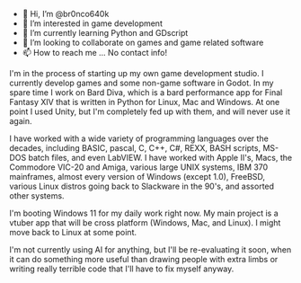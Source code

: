 - 👋 Hi, I’m @br0nco640k
- 👀 I’m interested in game development
- 🌱 I’m currently learning Python and GDscript
- 💞️ I’m looking to collaborate on games and game related software
- 📫 How to reach me ... No contact info!

I'm in the process of starting up my own game development studio. I currently develop games and some non-game software in Godot. In
my spare time I work on Bard Diva, which is a bard performance app for Final Fantasy XIV that is written in Python for Linux, Mac and Windows. At one point
I used Unity, but I'm completely fed up with them, and will never use it again.

I have worked with a wide variety of programming languages over the decades, including BASIC, pascal, C, C++, C#, REXX, BASH scripts, MS-DOS batch files,
and even LabVIEW. I have worked with Apple II's, Macs, the Commodore VIC-20 and Amiga, various large UNIX systems, IBM 370 mainframes, almost every
version of Windows (except 1.0), FreeBSD, various Linux distros going back to Slackware in the 90's, and assorted other systems.

I'm booting Windows 11 for my daily work right now. My main project is a vtuber app that will be cross platform (Windows, Mac, 
and Linux). I might move back to Linux at some point.

I'm not currently using AI for anything, but I'll be re-evaluating it soon, when it can do something more useful than drawing people with extra
limbs or writing really terrible code that I'll have to fix myself anyway.
<!---
br0nco640k/br0nco640k is a ✨ special ✨ repository because its `README.md` (this file) appears on your GitHub profile.
You can click the Preview link to take a look at your changes.
--->
